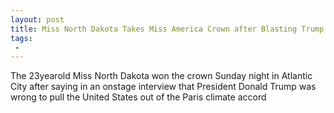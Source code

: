 ```yaml
---
layout: post
title: Miss North Dakota Takes Miss America Crown after Blasting Trump on Climate
tags:
 -
---
```

The 23yearold Miss North Dakota won the crown Sunday night in Atlantic City after saying in an onstage interview that President Donald Trump was wrong to pull the United States out of the Paris climate accord
